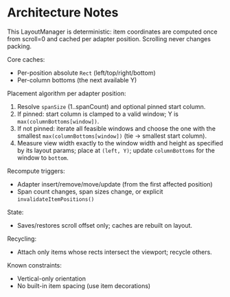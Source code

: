 # Architecture Notes

This LayoutManager is deterministic: item coordinates are computed once from scroll=0 and cached per adapter position. Scrolling never changes packing.

Core caches:
- Per-position absolute `Rect` (left/top/right/bottom)
- Per-column bottoms (the next available Y)

Placement algorithm per adapter position:
1. Resolve `spanSize` (1..spanCount) and optional pinned start column.
2. If pinned: start column is clamped to a valid window; Y is `max(columnBottoms[window])`.
3. If not pinned: iterate all feasible windows and choose the one with the smallest `max(columnBottoms[window])` (tie → smallest start column).
4. Measure view width exactly to the window width and height as specified by its layout params; place at `(left, Y)`; update `columnBottoms` for the window to `bottom`.

Recompute triggers:
- Adapter insert/remove/move/update (from the first affected position)
- Span count changes, span sizes change, or explicit `invalidateItemPositions()`

State:
- Saves/restores scroll offset only; caches are rebuilt on layout.

Recycling:
- Attach only items whose rects intersect the viewport; recycle others.

Known constraints:
- Vertical-only orientation
- No built-in item spacing (use item decorations)

